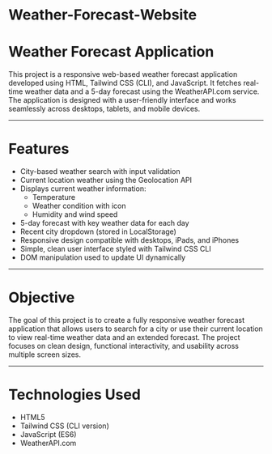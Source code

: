# Weather-Forecast-Website

# Weather Forecast Application

This project is a responsive web-based weather forecast application developed using HTML, Tailwind CSS (CLI), and JavaScript. It fetches real-time weather data and a 5-day forecast using the WeatherAPI.com service. The application is designed with a user-friendly interface and works seamlessly across desktops, tablets, and mobile devices.

---

# Features

- City-based weather search with input validation
- Current location weather using the Geolocation API
- Displays current weather information:
  - Temperature
  - Weather condition with icon
  - Humidity and wind speed
- 5-day forecast with key weather data for each day
- Recent city dropdown (stored in LocalStorage)
- Responsive design compatible with desktops, iPads, and iPhones
- Simple, clean user interface styled with Tailwind CSS CLI
- DOM manipulation used to update UI dynamically

---

# Objective

The goal of this project is to create a fully responsive weather forecast application that allows users to search for a city or use their current location to view real-time weather data and an extended forecast. The project focuses on clean design, functional interactivity, and usability across multiple screen sizes.

---

# Technologies Used

- HTML5
- Tailwind CSS (CLI version)
- JavaScript (ES6)
- WeatherAPI.com
